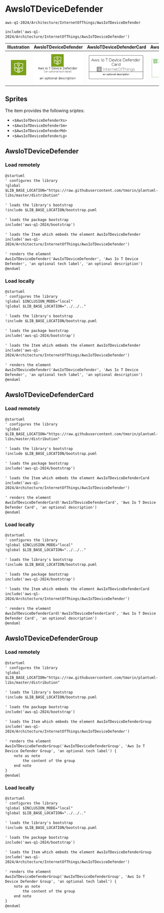 # AwsIoTDeviceDefender


```text
aws-q1-2024/Architecture/InternetOfThings/AwsIoTDeviceDefender
```

```text
include('aws-q1-2024/Architecture/InternetOfThings/AwsIoTDeviceDefender')
```



| Illustration | AwsIoTDeviceDefender | AwsIoTDeviceDefenderCard | AwsIoTDeviceDefenderGroup |
| :---: | :---: | :---: | :---: |
| ![illustration for Illustration](../../../aws-q1-2024/Architecture/InternetOfThings/AwsIoTDeviceDefender.png) | ![illustration for AwsIoTDeviceDefender](../../../aws-q1-2024/Architecture/InternetOfThings/AwsIoTDeviceDefender.Local.png) | ![illustration for AwsIoTDeviceDefenderCard](../../../aws-q1-2024/Architecture/InternetOfThings/AwsIoTDeviceDefenderCard.Local.png) | ![illustration for AwsIoTDeviceDefenderGroup](../../../aws-q1-2024/Architecture/InternetOfThings/AwsIoTDeviceDefenderGroup.Local.png) |



## Sprites
The item provides the following sriptes:

- `<$AwsIoTDeviceDefenderXs>`
- `<$AwsIoTDeviceDefenderSm>`
- `<$AwsIoTDeviceDefenderMd>`
- `<$AwsIoTDeviceDefenderLg>`





## AwsIoTDeviceDefender

### Load remotely
```plantuml
@startuml
' configures the library
!global $LIB_BASE_LOCATION="https://raw.githubusercontent.com/tmorin/plantuml-libs/master/distribution"

' loads the library's bootstrap
!include $LIB_BASE_LOCATION/bootstrap.puml

' loads the package bootstrap
include('aws-q1-2024/bootstrap')

' loads the Item which embeds the element AwsIoTDeviceDefender
include('aws-q1-2024/Architecture/InternetOfThings/AwsIoTDeviceDefender')

' renders the element
AwsIoTDeviceDefender('AwsIoTDeviceDefender', 'Aws Io T Device Defender', 'an optional tech label', 'an optional description')
@enduml
```

### Load locally
```plantuml
@startuml
' configures the library
!global $INCLUSION_MODE="local"
!global $LIB_BASE_LOCATION="../../.."

' loads the library's bootstrap
!include $LIB_BASE_LOCATION/bootstrap.puml

' loads the package bootstrap
include('aws-q1-2024/bootstrap')

' loads the Item which embeds the element AwsIoTDeviceDefender
include('aws-q1-2024/Architecture/InternetOfThings/AwsIoTDeviceDefender')

' renders the element
AwsIoTDeviceDefender('AwsIoTDeviceDefender', 'Aws Io T Device Defender', 'an optional tech label', 'an optional description')
@enduml
```

## AwsIoTDeviceDefenderCard

### Load remotely
```plantuml
@startuml
' configures the library
!global $LIB_BASE_LOCATION="https://raw.githubusercontent.com/tmorin/plantuml-libs/master/distribution"

' loads the library's bootstrap
!include $LIB_BASE_LOCATION/bootstrap.puml

' loads the package bootstrap
include('aws-q1-2024/bootstrap')

' loads the Item which embeds the element AwsIoTDeviceDefenderCard
include('aws-q1-2024/Architecture/InternetOfThings/AwsIoTDeviceDefender')

' renders the element
AwsIoTDeviceDefenderCard('AwsIoTDeviceDefenderCard', 'Aws Io T Device Defender Card', 'an optional description')
@enduml
```

### Load locally
```plantuml
@startuml
' configures the library
!global $INCLUSION_MODE="local"
!global $LIB_BASE_LOCATION="../../.."

' loads the library's bootstrap
!include $LIB_BASE_LOCATION/bootstrap.puml

' loads the package bootstrap
include('aws-q1-2024/bootstrap')

' loads the Item which embeds the element AwsIoTDeviceDefenderCard
include('aws-q1-2024/Architecture/InternetOfThings/AwsIoTDeviceDefender')

' renders the element
AwsIoTDeviceDefenderCard('AwsIoTDeviceDefenderCard', 'Aws Io T Device Defender Card', 'an optional description')
@enduml
```

## AwsIoTDeviceDefenderGroup

### Load remotely
```plantuml
@startuml
' configures the library
!global $LIB_BASE_LOCATION="https://raw.githubusercontent.com/tmorin/plantuml-libs/master/distribution"

' loads the library's bootstrap
!include $LIB_BASE_LOCATION/bootstrap.puml

' loads the package bootstrap
include('aws-q1-2024/bootstrap')

' loads the Item which embeds the element AwsIoTDeviceDefenderGroup
include('aws-q1-2024/Architecture/InternetOfThings/AwsIoTDeviceDefender')

' renders the element
AwsIoTDeviceDefenderGroup('AwsIoTDeviceDefenderGroup', 'Aws Io T Device Defender Group', 'an optional tech label') {
    note as note
        the content of the group
    end note
}
@enduml
```

### Load locally
```plantuml
@startuml
' configures the library
!global $INCLUSION_MODE="local"
!global $LIB_BASE_LOCATION="../../.."

' loads the library's bootstrap
!include $LIB_BASE_LOCATION/bootstrap.puml

' loads the package bootstrap
include('aws-q1-2024/bootstrap')

' loads the Item which embeds the element AwsIoTDeviceDefenderGroup
include('aws-q1-2024/Architecture/InternetOfThings/AwsIoTDeviceDefender')

' renders the element
AwsIoTDeviceDefenderGroup('AwsIoTDeviceDefenderGroup', 'Aws Io T Device Defender Group', 'an optional tech label') {
    note as note
        the content of the group
    end note
}
@enduml
```

